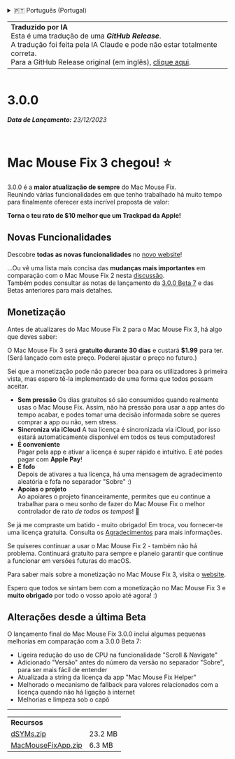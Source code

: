 <details>
<summary>🇵🇹 Português (Portugal)</summary>

[🇬🇧 English (GitHub)](https://github.com/noah-nuebling/mac-mouse-fix/releases/tag/3.0.0)\
[🇦🇩 Català](https://redirect.macmousefix.com/?target=mmf-release&tag=3.0.0&locale=ca)\
[🇩🇪 Deutsch](https://redirect.macmousefix.com/?target=mmf-release&tag=3.0.0&locale=de)\
[🇪🇸 Español](https://redirect.macmousefix.com/?target=mmf-release&tag=3.0.0&locale=es)\
[🇫🇷 Français](https://redirect.macmousefix.com/?target=mmf-release&tag=3.0.0&locale=fr)\
[🇮🇩 Indonesia](https://redirect.macmousefix.com/?target=mmf-release&tag=3.0.0&locale=id)\
[🇮🇹 Italiano](https://redirect.macmousefix.com/?target=mmf-release&tag=3.0.0&locale=it)\
[🇭🇺 Magyar](https://redirect.macmousefix.com/?target=mmf-release&tag=3.0.0&locale=hu)\
[🇳🇱 Nederlands](https://redirect.macmousefix.com/?target=mmf-release&tag=3.0.0&locale=nl)\
[🇵🇱 Polski](https://redirect.macmousefix.com/?target=mmf-release&tag=3.0.0&locale=pl)\
[🇧🇷 Português (Brasil)](https://redirect.macmousefix.com/?target=mmf-release&tag=3.0.0&locale=pt-BR)\
**🇵🇹 Português (Portugal)**\
[🇷🇴 Română](https://redirect.macmousefix.com/?target=mmf-release&tag=3.0.0&locale=ro)\
[🇸🇪 Svenska](https://redirect.macmousefix.com/?target=mmf-release&tag=3.0.0&locale=sv)\
[🇻🇳 Tiếng Việt](https://redirect.macmousefix.com/?target=mmf-release&tag=3.0.0&locale=vi)\
[🇹🇷 Türkçe](https://redirect.macmousefix.com/?target=mmf-release&tag=3.0.0&locale=tr)\
[🇨🇿 Čeština](https://redirect.macmousefix.com/?target=mmf-release&tag=3.0.0&locale=cs)\
[🇬🇷 Ελληνικά](https://redirect.macmousefix.com/?target=mmf-release&tag=3.0.0&locale=el)\
[🇷🇺 Русский](https://redirect.macmousefix.com/?target=mmf-release&tag=3.0.0&locale=ru)\
[🇺🇦 Українська](https://redirect.macmousefix.com/?target=mmf-release&tag=3.0.0&locale=uk)\
[🇮🇱 עברית](https://redirect.macmousefix.com/?target=mmf-release&tag=3.0.0&locale=he)\
[🇸🇦 العربية](https://redirect.macmousefix.com/?target=mmf-release&tag=3.0.0&locale=ar)\
[🇮🇳 हिन्दी](https://redirect.macmousefix.com/?target=mmf-release&tag=3.0.0&locale=hi)\
[🇹🇭 ไทย](https://redirect.macmousefix.com/?target=mmf-release&tag=3.0.0&locale=th)\
[🇨🇳 中文 (简体)](https://redirect.macmousefix.com/?target=mmf-release&tag=3.0.0&locale=zh-Hans)\
[🇨🇳 中文 (繁體)](https://redirect.macmousefix.com/?target=mmf-release&tag=3.0.0&locale=zh-Hant)\
[🇭🇰 中文（香港)](https://redirect.macmousefix.com/?target=mmf-release&tag=3.0.0&locale=zh-HK)\
[🇯🇵 日本語](https://redirect.macmousefix.com/?target=mmf-release&tag=3.0.0&locale=ja)\
[🇰🇷 한국어](https://redirect.macmousefix.com/?target=mmf-release&tag=3.0.0&locale=ko)\
[Help translate Mac Mouse Fix to different languages!](https://github.com/noah-nuebling/mac-mouse-fix/discussions/731)
</details>
<table align=><td>
<b>Traduzido por IA</b><br>
Esta é uma tradução de uma <b><em>GitHub Release</em></b>.<br>
A tradução foi feita pela IA Claude e pode não estar totalmente correta.<br>
Para a GitHub Release original (em inglês), <a href="https://github.com/noah-nuebling/mac-mouse-fix/releases/tag/3.0.0">clique aqui</a>.
</td></table>

<table></table>

# 3.0.0
***Data de Lançamento:** 23/12/2023*

<br>

# Mac Mouse Fix 3 chegou! ⭐️

3.0.0 é a **maior atualização de sempre** do Mac Mouse Fix.\
Reunindo várias funcionalidades em que tenho trabalhado há muito tempo para finalmente oferecer esta incrível proposta de valor:

**Torna o teu rato de $10 melhor que um Trackpad da Apple!**

## Novas Funcionalidades

Descobre **todas as novas funcionalidades** no [novo website](http://macmousefix.com/)!

...Ou vê uma lista mais concisa das **mudanças mais importantes** em comparação com o Mac Mouse Fix 2 nesta [discussão](https://github.com/noah-nuebling/mac-mouse-fix/discussions/743#discussioncomment-7938922).\
Também podes consultar as notas de lançamento da [3.0.0 Beta 7](https://github.com/noah-nuebling/mac-mouse-fix/releases/tag/3.0.0-Beta-7) e das Betas anteriores para mais detalhes.

## Monetização

Antes de atualizares do Mac Mouse Fix 2 para o Mac Mouse Fix 3, há algo que deves saber:

O Mac Mouse Fix 3 será **gratuito durante 30 dias** e custará **$1.99** para ter.\
(Será lançado com este preço. Poderei ajustar o preço no futuro.)

Sei que a monetização pode não parecer boa para os utilizadores à primeira vista, mas espero tê-la implementado de uma forma que todos possam aceitar.

- **Sem pressão**
   Os dias gratuitos só são consumidos quando realmente usas o Mac Mouse Fix. Assim, não há pressão para usar a app antes do tempo acabar, e podes tomar uma decisão informada sobre se queres comprar a app ou não, sem stress.
- **Sincroniza via iCloud**
  A tua licença é sincronizada via iCloud, por isso estará automaticamente disponível em todos os teus computadores!
- **É conveniente**\
   Pagar pela app e ativar a licença é super rápido e intuitivo. E até podes pagar com **Apple Pay**!
- **É fofo**\
   Depois de ativares a tua licença, há uma mensagem de agradecimento aleatória e fofa no separador "Sobre" :)
- **Apoias o projeto**\
   Ao apoiares o projeto financeiramente, permites que eu continue a trabalhar para o meu sonho de fazer do Mac Mouse Fix o melhor controlador de rato *de todos os tempos*! 🚀

Se já me compraste um batido - muito obrigado! Em troca, vou fornecer-te uma licença gratuita. Consulta os [Agradecimentos](https://github.com/noah-nuebling/mac-mouse-fix/blob/master/Acknowledgements.md#-paypal-donations) para mais informações.

Se quiseres continuar a usar o Mac Mouse Fix 2 - também não há problema. Continuará gratuito para sempre e planeio garantir que continue a funcionar em versões futuras do macOS.

Para saber mais sobre a monetização no Mac Mouse Fix 3, visita o [website](https://macmousefix.com/#price).

Espero que todos se sintam bem com a monetização no Mac Mouse Fix 3 e **muito obrigado** por todo o vosso apoio até agora! :)

## Alterações desde a última Beta

O lançamento final do Mac Mouse Fix 3.0.0 inclui algumas pequenas melhorias em comparação com a 3.0.0 Beta 7:

- Ligeira redução do uso de CPU na funcionalidade "Scroll & Navigate"
- Adicionado "Versão" antes do número da versão no separador "Sobre", para ser mais fácil de entender
- Atualizada a string da licença da app "Mac Mouse Fix Helper"
- Melhorado o mecanismo de fallback para valores relacionados com a licença quando não há ligação à internet
- Melhorias e limpeza sob o capô

---

<table align="start">
<tr>
    <td colspan=2>
        <b>Recursos</b>
    </td>
</tr>
<tr>
    <td><a href="https://github.com/noah-nuebling/mac-mouse-fix/releases/download/3.0.0/dSYMs.zip">dSYMs.zip</a></td>
    <td>23.2 MB</td>
</tr>
<tr>
    <td><a href="https://github.com/noah-nuebling/mac-mouse-fix/releases/download/3.0.0/MacMouseFixApp.zip">MacMouseFixApp.zip</a></td>
    <td>6.3 MB</td>
</tr>
</table>